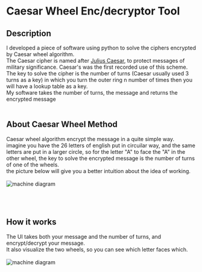 # Caesar Wheel Enc/decryptor Tool

##  **Description**

I developed a piece of software using python to solve the ciphers encrypted by Caesar wheel algorithm.<br />
The Caesar cipher is named after [Julius Caesar](https://en.wikipedia.org/wiki/Julius_Caesar), to protect messages of military significance. Caesar's was the first recorded use of this scheme.<br />
The key to solve the cipher is the number of turns (Caesar usually used 3 turns as a key) in which you turn the outer ring n number of times then you will have a lookup table as a key.<br />
My software takes the number of turns, the message and returns the encrypted message
<br />
<br />

##  **About Caesar Wheel Method**
Caesar wheel algorithm encrypt the message in a quite simple way.<br />
imagine you have the 26 letters of english put in circuilar way, and the same letters are put in a larger circle, so for the letter "A" to face the "A" in the other wheel, the key to solve the encrypted message is the number of turns of one of the wheels.<br />
the picture below will give you a better intuition about the idea of working.
<br />
<br />
 ![machine diagram](https://github.com/Safwanmahmoud/cccc/blob/main/wiringdiagram.png)
<br />
<br />
<br />
<br />

##  **How it works**
The UI takes both your message and the number of turns, and encrypt/decrypt your message.<br />
It also visualize the two wheels, so you can see which letter faces which.
<br />
<br />
![machine diagram](https://github.com/Safwanmahmoud/cccc/blob/main/wiringdiagram.png)

